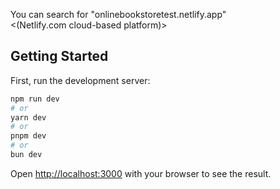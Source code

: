 You can search for "onlinebookstoretest.netlify.app"  
<(Netlify.com cloud-based platform)>


## Getting Started

First, run the development server:

```bash
npm run dev
# or
yarn dev
# or
pnpm dev
# or
bun dev
```

Open [http://localhost:3000](http://localhost:3000) with your browser to see the result.
